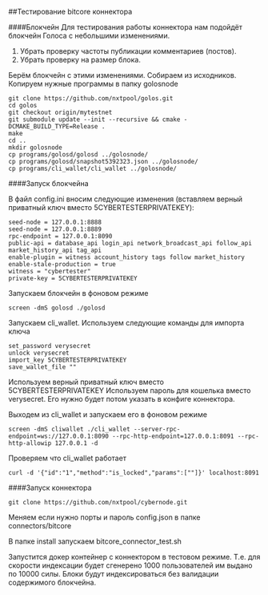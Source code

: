 ##Тестирование bitcore коннектора

####Блокчейн
Для тестирования работы коннектора нам подойдёт блокчейн Голоса с небольшими изменениями.
1. Убрать проверку частоты публикации комментариев (постов). 
2. Убрать проверку на размер блока.

Берём блокчейн с этими изменениями. Собираем из исходников. Копируем нужные программы в папку golosnode

```
git clone https://github.com/nxtpool/golos.git
cd golos
git checkout origin/mytestnet
git submodule update --init --recursive && cmake -DCMAKE_BUILD_TYPE=Release .
make
cd ..
mkdir golosnode
cp programs/golosd/golosd ../golosnode/
cp programs/golosd/snapshot5392323.json ../golosnode/
cp programs/cli_wallet/cli_wallet ../golosnode/
```

####Запуск блокчейна

В файл config.ini вносим следующие изменения (вставляем верный приватный ключ вместо 5CYBERTESTERPRIVATEKEY):
```
seed-node = 127.0.0.1:8888
seed-node = 127.0.0.1:8889
rpc-endpoint = 127.0.0.1:8090
public-api = database_api login_api network_broadcast_api follow_api market_history_api tag_api
enable-plugin = witness account_history tags follow market_history
enable-stale-production = true
witness = "cybertester"
private-key = 5CYBERTESTERPRIVATEKEY
```

Запускаем блокчейн в фоновом режиме
```
screen -dmS golosd ./golosd
```

Запускаем cli_wallet. Используем следующие команды для импорта ключа
```
set_password verysecret
unlock verysecret
import_key 5CYBERTESTERPRIVATEKEY
save_wallet_file ""
```
Используем верный приватный ключ вместо 5CYBERTESTERPRIVATEKEY
Используем пароль для кошелька вместо verysecret. Его нужно будет потом указать в конфиге коннектора.

Выходем из cli_wallet и запускаем его в фоновом режиме

```
screen -dmS cliwallet ./cli_wallet --server-rpc-endpoint=ws://127.0.0.1:8090 --rpc-http-endpoint=127.0.0.1:8091 --rpc-http-allowip 127.0.0.1 -d
```

Проверяем что cli_wallet работает
```
curl -d '{"id":"1","method":"is_locked","params":[""]}' localhost:8091
```

####Запуск коннектора

```
git clone https://github.com/nxtpool/cybernode.git
```

Меняем если нужно порты и пароль config.json в папке connectors/bitcore

В папке install запускаем bitcore_connector_test.sh

Запустится докер контейнер с коннектором в тестовом режиме. Т.е. для скорости индексации будет сгенерено 1000 пользователей им выдано по 10000 силы. Блоки будут индексироваться без валидации содержимого блокчейна.   
